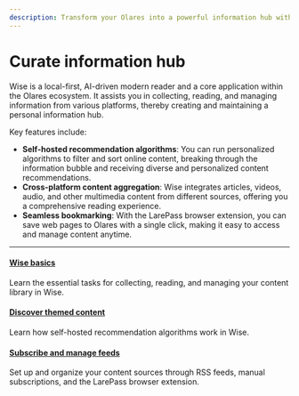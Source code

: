 ```yaml
---
description: Transform your Olares into a powerful information hub with Wise - featuring AI-driven content curation, cross-platform aggregation, and seamless bookmarking capabilities.
---
```

# Curate information hub

Wise is a local-first, AI-driven modern reader and a core application within the Olares ecosystem. It assists you in collecting, reading, and managing information from various platforms, thereby creating and maintaining a personal information hub.

Key features include:

* **Self-hosted recommendation algorithms**:  You can run personalized algorithms to filter and sort online content, breaking through the information bubble and receiving diverse and personalized content recommendations.
* **Cross-platform content aggregation**: Wise integrates articles, videos, audio, and other multimedia content from different sources, offering you a comprehensive reading experience.
* **Seamless bookmarking**: With the LarePass browser extension, you can save web pages to Olares with a single click, making it easy to access and manage content anytime.

---
<div>
<h4><a href="./wise-basics">Wise basics</a></h4>
Learn the essential tasks for collecting, reading, and managing your content library in Wise.
</div>

<div>
<h4><a href="./recommend">Discover themed content</a></h4>
Learn how self-hosted recommendation algorithms work in Wise.
</div>

<div>
<h4><a href="./subscribe">Subscribe and manage feeds</a></h4>
Set up and organize your content sources through RSS feeds, manual subscriptions, and the LarePass browser extension.
</div>